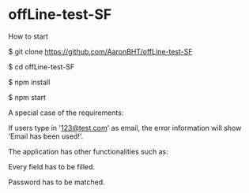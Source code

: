 # offLine-test-SF

How to start

$ git clone https://github.com/AaronBHT/offLine-test-SF

$ cd offLine-test-SF

$ npm install

$ npm start

A special case of the requirements:

If users type in '123@test.com' as email, the error information will show 'Email has been used!'.

The application has other functionalities such as:

Every field has to be filled.

Password has to be matched.
